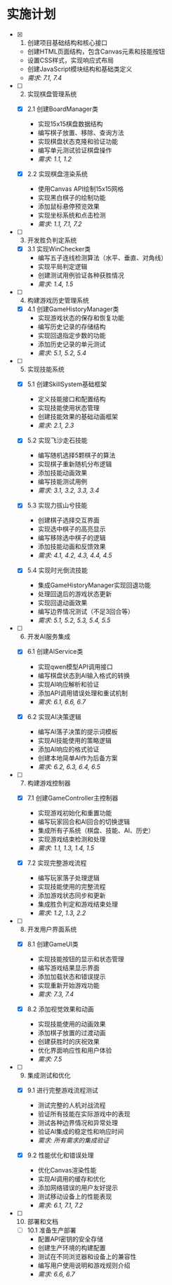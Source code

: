 # 实施计划

- [x] 1. 创建项目基础结构和核心接口
  - 创建HTML页面结构，包含Canvas元素和技能按钮
  - 设置CSS样式，实现响应式布局
  - 创建JavaScript模块结构和基础类定义
  - _需求: 7.1, 7.4_

- [ ] 2. 实现棋盘管理系统
  - [x] 2.1 创建BoardManager类
    - 实现15x15棋盘数据结构
    - 编写棋子放置、移除、查询方法
    - 实现棋盘状态克隆和验证功能
    - 编写单元测试验证棋盘操作
    - _需求: 1.1, 1.2_

  - [x] 2.2 实现棋盘渲染系统
    - 使用Canvas API绘制15x15网格
    - 实现黑白棋子的绘制功能
    - 添加鼠标悬停预览效果
    - 实现坐标系统和点击检测
    - _需求: 1.1, 7.1, 7.2_

- [ ] 3. 开发胜负判定系统
  - [x] 3.1 实现WinChecker类
    - 编写五子连线检测算法（水平、垂直、对角线）
    - 实现平局判定逻辑
    - 创建测试用例验证各种获胜情况
    - _需求: 1.4, 1.5_

- [ ] 4. 构建游戏历史管理系统
  - [x] 4.1 创建GameHistoryManager类
    - 实现游戏状态的保存和恢复功能
    - 编写历史记录的存储结构
    - 实现回退指定步数的功能
    - 添加历史记录的单元测试
    - _需求: 5.1, 5.2, 5.4_

- [ ] 5. 实现技能系统
  - [x] 5.1 创建SkillSystem基础框架
    - 定义技能接口和配置结构
    - 实现技能使用状态管理
    - 创建技能效果的基础动画框架
    - _需求: 2.1, 2.3_

  - [x] 5.2 实现飞沙走石技能
    - 编写随机选择5颗棋子的算法
    - 实现棋子重新随机分布逻辑
    - 添加技能动画效果
    - 编写技能测试用例
    - _需求: 3.1, 3.2, 3.3, 3.4_

  - [x] 5.3 实现力拔山兮技能
    - 创建棋子选择交互界面
    - 实现选中棋子的高亮显示
    - 编写移除选中棋子的逻辑
    - 添加技能动画和反馈效果
    - _需求: 4.1, 4.2, 4.3, 4.4, 4.5_

  - [x] 5.4 实现时光倒流技能
    - 集成GameHistoryManager实现回退功能
    - 处理回退后的游戏状态更新
    - 实现回退动画效果
    - 编写边界情况测试（不足3回合等）
    - _需求: 5.1, 5.2, 5.3, 5.4, 5.5_

- [ ] 6. 开发AI服务集成
  - [x] 6.1 创建AIService类
    - 实现qwen模型API调用接口
    - 编写棋盘状态到AI输入格式的转换
    - 实现AI响应解析和验证
    - 添加API调用错误处理和重试机制
    - _需求: 6.1, 6.6, 6.7_

  - [x] 6.2 实现AI决策逻辑
    - 编写AI落子决策的提示词模板
    - 实现AI技能使用的策略逻辑
    - 添加AI响应的格式验证
    - 创建本地简单AI作为后备方案
    - _需求: 6.2, 6.3, 6.4, 6.5_

- [ ] 7. 构建游戏控制器
  - [x] 7.1 创建GameController主控制器
    - 实现游戏初始化和重置功能
    - 编写玩家回合和AI回合的切换逻辑
    - 集成所有子系统（棋盘、技能、AI、历史）
    - 实现游戏结束检测和处理
    - _需求: 1.1, 1.3, 1.4, 1.5_

  - [x] 7.2 实现完整游戏流程
    - 编写玩家落子处理逻辑
    - 实现技能使用的完整流程
    - 添加游戏状态同步和更新
    - 集成胜负判定和游戏结束处理
    - _需求: 1.2, 1.3, 2.2_

- [ ] 8. 开发用户界面系统
  - [x] 8.1 创建GameUI类
    - 实现技能按钮的显示和状态管理
    - 编写游戏结果显示界面
    - 添加加载状态和错误提示
    - 实现重新开始游戏功能
    - _需求: 7.3, 7.4_

  - [x] 8.2 添加视觉效果和动画
    - 实现技能使用的动画效果
    - 添加棋子放置的过渡动画
    - 创建获胜时的庆祝效果
    - 优化界面响应性和用户体验
    - _需求: 7.5_

- [ ] 9. 集成测试和优化
  - [x] 9.1 进行完整游戏流程测试
    - 测试完整的人机对战流程
    - 验证所有技能在实际游戏中的表现
    - 测试各种边界情况和异常处理
    - 验证AI集成的稳定性和响应时间
    - _需求: 所有需求的集成验证_

  - [x] 9.2 性能优化和错误处理
    - 优化Canvas渲染性能
    - 实现AI调用的缓存和优化
    - 添加网络错误的用户友好提示
    - 测试移动设备上的性能表现
    - _需求: 6.1, 7.1, 7.2_

- [ ] 10. 部署和文档
  - [ ] 10.1 准备生产部署
    - 配置API密钥的安全存储
    - 创建生产环境的构建配置
    - 测试在不同浏览器和设备上的兼容性
    - 编写用户使用说明和游戏规则介绍
    - _需求: 6.6, 6.7_